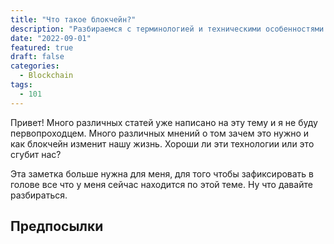```yaml
---
title: "Что такое блокчейн?"
description: "Разбираемся с терминологией и техническими особенностями блокчейн проектов"
date: "2022-09-01"
featured: true
draft: false
categories:
  - Blockchain
tags:
  - 101
---
```


Привет!  Много различных статей уже написано на эту тему и я не буду первопроходцем. Много различных мнений о том зачем это нужно и как блокчейн изменит нашу жизнь. Хороши ли эти технологии  или  это сгубит нас?

Эта заметка больше нужна для меня, для того чтобы зафиксировать в голове все что у меня сейчас находится по этой теме.  Ну что давайте разбираться. 

## Предпосылки
